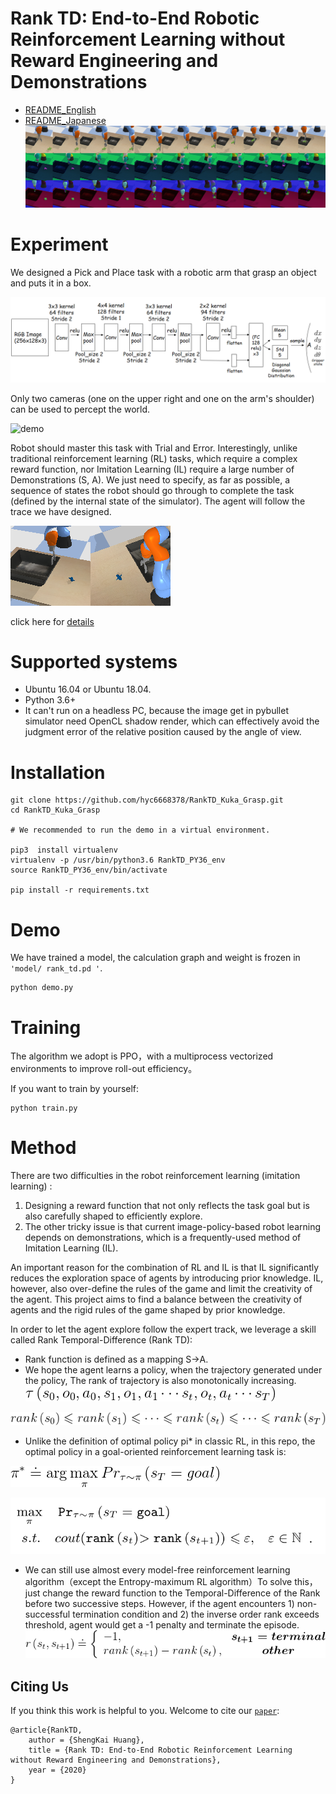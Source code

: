 # Rank TD: End-to-End Robotic Reinforcement Learning without Reward Engineering and Demonstrations

 - [README_English](./readme_En.md) 
 - [README_Japanese](./readme_Jp.md)
![obs_sequence](./img/obs_sequence.png)

Experiment
============
We designed a Pick and Place task with a robotic arm that grasp an object and puts it in a box.



![Actor网络架构](./img/actor.png)



Only two cameras (one on the upper right and one on the arm's shoulder) can be used to percept the world.

![demo](./img/RankTD_kuka_demo.gif)

Robot should master this task with Trial and Error. Interestingly, unlike traditional reinforcement learning (RL) tasks, which require a complex reward function, nor Imitation Learning (IL) require a large number of Demonstrations (S, A). We just need to specify, as far as possible, a sequence of states the robot should go through to complete the task (defined by the internal state of the simulator). The agent will follow the trace we have designed.



![观测图像](./img/obs.png)



click here for [details](./doc/robomech_RM20-0006.pdf)





Supported systems
============

- Ubuntu 16.04 or Ubuntu 18.04.
- Python 3.6+
- It can't run on a headless PC, because the image get in pybullet simulator need OpenCL shadow render, which can effectively avoid the judgment error of the relative position caused by the angle of view.



Installation
============

    git clone https://github.com/hyc6668378/RankTD_Kuka_Grasp.git
    cd RankTD_Kuka_Grasp
    
    # We recommended to run the demo in a virtual environment.
    
	pip3  install virtualenv
	virtualenv -p /usr/bin/python3.6 RankTD_PY36_env
	source RankTD_PY36_env/bin/activate
	
	pip install -r requirements.txt


Demo
============

We have trained a model, the calculation graph and weight is frozen in `'model/ rank_td.pd '`.

```shell
python demo.py
```


Training
============
The algorithm we adopt is PPO，with a multiprocess vectorized environments to improve roll-out efficiency。


If you want to train by yourself:

```shell
python train.py
```


Method
============
There are two difficulties in the robot reinforcement learning (imitation learning) :

1. Designing a reward function that not only reflects the task goal but is also carefully shaped to efficiently explore.
2. The other tricky issue is that current image-policy-based robot learning depends on demonstrations, which is a frequently-used method of Imitation Learning (IL).

An important reason for the combination of RL and IL is that IL significantly reduces the exploration space of agents by introducing prior knowledge. IL, however, also over-define the rules of the game and limit the creativity of the agent. This project aims to find a balance between the creativity of agents and the rigid rules of the game shaped by prior knowledge.


In order to let the agent explore follow the expert track, we leverage a skill called Rank Temporal-Difference (Rank TD):


 - Rank function is defined as a mapping  S->A.
 - We hope the agent learns a policy, when the trajectory generated under the policy, The rank of trajectory is also monotonically increasing.
![policy](./img/trance.gif)

![policy](./img/rank.gif)


 -  Unlike the definition of optimal policy pi* in classic RL, in this repo, the optimal policy in a goal-oriented reinforcement learning task is:

![policy](./img/policy.gif)

![optimize](./img/optimize.png)


 -  We can still use almost every model-free reinforcement learning algorithm（except the Entropy-maximum RL algorithm）To solve this，just change the reward function to the Temporal-Difference of the Rank before two successive steps. However, if the agent encounters 1) non-successful termination condition and 2) the inverse order rank exceeds threshold, agent would get a -1 penalty and terminate the episode.
![reward](./img/rankTD_reward.gif)


Citing Us
------------------
If you think this work is helpful to you. Welcome to cite our [`paper`](./doc/robomech_RM20-0006.pdf):

```
@article{RankTD,
    author = {ShengKai Huang},
    title = {Rank TD: End-to-End Robotic Reinforcement Learning without Reward Engineering and Demonstrations},
    year = {2020}
}
```
